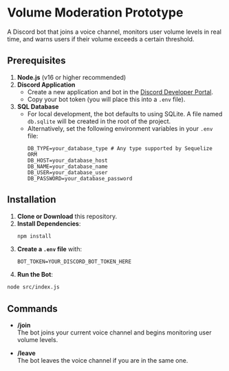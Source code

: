 # Volume Moderation Prototype

A Discord bot that joins a voice channel, monitors user volume levels in real time, and warns users if their volume exceeds a certain threshold.

## Prerequisites

1. **Node.js** (v16 or higher recommended)  
2. **Discord Application**  
   - Create a new application and bot in the [Discord Developer Portal](https://discord.com/developers/applications).  
   - Copy your bot token (you will place this into a `.env` file).
3. **SQL Database**
   - For local development, the bot defaults to using SQLite. A file named `db.sqlite` will be created in the root of the project.
   - Alternatively, set the following environment variables in your `.env` file:
     ```
     DB_TYPE=your_database_type # Any type supported by Sequelize ORM
     DB_HOST=your_database_host
     DB_NAME=your_database_name
     DB_USER=your_database_user
     DB_PASSWORD=your_database_password
     ```

## Installation

1. **Clone or Download** this repository.  
2. **Install Dependencies**:  
   ```bash
   npm install
   ```
3. **Create a `.env` file** with:
   ```env
   BOT_TOKEN=YOUR_DISCORD_BOT_TOKEN_HERE
   ```
4. **Run the Bot**:
  ```bash
  node src/index.js
  ```
## Commands

  - **/join**  
    The bot joins your current voice channel and begins monitoring user volume levels.
  
  - **/leave**  
    The bot leaves the voice channel if you are in the same one.
